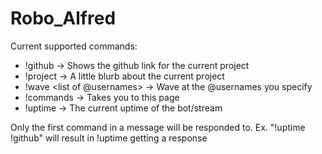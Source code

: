 # Robo_Alfred

Current supported commands:
  - !github   -> Shows the github link for the current project
  - !project  -> A little blurb about the current project
  - !wave <list of @usernames> -> Wave at the @usernames you specify
  - !commands     -> Takes you to this page
  - !uptime   -> The current uptime of the bot/stream

Only the first command in a message will be responded to.
Ex. "!uptime !github" will result in !uptime getting a response